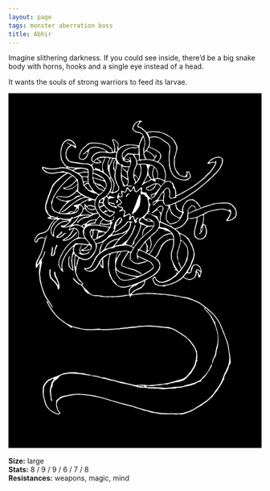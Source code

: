 ```yaml
---
layout: page
tags: monster aberration boss
title: Abhir
---
```


Imagine slithering darkness. If you could see inside, there’d be a big snake body with horns, hooks and a single eye instead of a head.

It wants the souls of strong warriors to feed its larvae.

<img src="images/Abhir.png"> </div>

**Size:** large <br>
**Stats:** 8 / 9 / 9 / 6 / 7 / 8 <br>
**Resistances:** weapons, magic, mind

